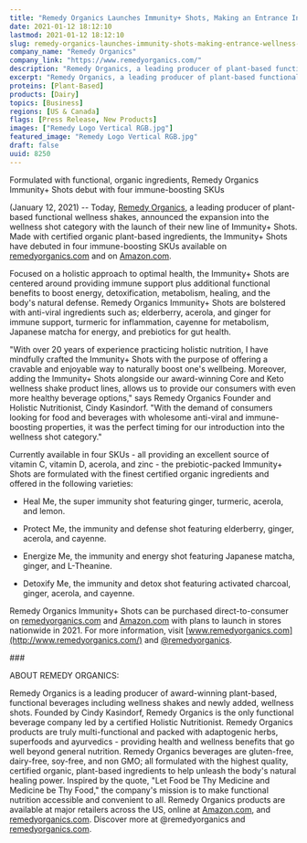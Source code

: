 ```yaml
---
title: "Remedy Organics Launches Immunity+ Shots, Making an Entrance Into the Wellness Shot Category"
date: 2021-01-12 18:12:10
lastmod: 2021-01-12 18:12:10
slug: remedy-organics-launches-immunity-shots-making-entrance-wellness-shot-category
company_name: "Remedy Organics"
company_link: "https://www.remedyorganics.com/"
description: "Remedy Organics, a leading producer of plant-based functional wellness shakes, today announced its expansion into the wellness shot category with the launch of their new line of Immunity+ Shots."
excerpt: "Remedy Organics, a leading producer of plant-based functional wellness shakes, today announced its expansion into the wellness shot category with the launch of their new line of Immunity+ Shots."
proteins: [Plant-Based]
products: [Dairy]
topics: [Business]
regions: [US & Canada]
flags: [Press Release, New Products]
images: ["Remedy Logo Vertical RGB.jpg"]
featured_image: "Remedy Logo Vertical RGB.jpg"
draft: false
uuid: 8250
---
```

Formulated with functional, organic ingredients, Remedy Organics
Immunity+ Shots debut with four immune-boosting SKUs

(January 12, 2021) -- Today, [Remedy
Organics](https://www.remedyorganics.com/), a leading producer of
plant-based functional wellness shakes, announced the expansion into the
wellness shot category with the launch of their new line of Immunity+
Shots. Made with certified organic plant-based ingredients, the
Immunity+ Shots have debuted in four immune-boosting SKUs available on
[remedyorganics.com](http://remedyorganics.com/) and on
[Amazon.com](http://amazon.com/).

Focused on a holistic approach to optimal health, the Immunity+ Shots
are centered around providing immune support plus additional functional
benefits to boost energy, detoxification, metabolism, healing, and the
body's natural defense. Remedy Organics Immunity+ Shots are bolstered
with anti-viral ingredients such as; elderberry, acerola, and ginger for
immune support, turmeric for inflammation, cayenne for metabolism,
Japanese matcha for energy, and prebiotics for gut health.

"With over 20 years of experience practicing holistic nutrition, I have
mindfully crafted the Immunity+ Shots with the purpose of offering a
cravable and enjoyable way to naturally boost one's wellbeing. Moreover,
adding the Immunity+ Shots alongside our award-winning Core and Keto
wellness shake product lines, allows us to provide our consumers with
even more healthy beverage options," says Remedy Organics Founder and
Holistic Nutritionist, Cindy Kasindorf. "With the demand of consumers
looking for food and beverages with wholesome anti-viral and
immune-boosting properties, it was the perfect timing for our
introduction into the wellness shot category."

Currently available in four SKUs - all providing an excellent source of
vitamin C, vitamin D, acerola, and zinc - the prebiotic-packed Immunity+
Shots are formulated with the finest certified organic ingredients and
offered in the following varieties:

-   Heal Me, the super immunity shot featuring ginger, turmeric,
    acerola, and lemon.

-   Protect Me, the immunity and defense shot featuring elderberry,
    ginger, acerola, and cayenne.

-   Energize Me, the immunity and energy shot featuring Japanese matcha,
    ginger, and L-Theanine.

-   Detoxify Me, the immunity and detox shot featuring activated
    charcoal, ginger, acerola, and cayenne.

Remedy Organics Immunity+ Shots can be purchased direct-to-consumer on
[remedyorganics.com](http://remedyorganics.com/) and
[Amazon.com](http://amazon.com/) with plans to launch in stores
nationwide in 2021. For more information, visit
[www.remedyorganics.com](http://www.remedyorganics.com/) and
[\@remedyorganics](https://www.instagram.com/remedyorganics/?hl=en).

\###

ABOUT REMEDY ORGANICS:

Remedy Organics is a leading producer of award-winning plant-based,
functional beverages including wellness shakes and newly added, wellness
shots. Founded by Cindy Kasindorf, Remedy Organics is the only
functional beverage company led by a certified Holistic Nutritionist.
Remedy Organics products are truly multi-functional and packed with
adaptogenic herbs, superfoods and ayurvedics - providing health and
wellness benefits that go well beyond general nutrition. Remedy Organics
beverages are gluten-free, dairy-free, soy-free, and non GMO; all
formulated with the highest quality, certified organic, plant-based
ingredients to help unleash the body's natural healing power. Inspired
by the quote, "Let Food be Thy Medicine and Medicine be Thy Food," the
company's mission is to make functional nutrition accessible and
convenient to all. Remedy Organics products are available at major
retailers across the US, online at [Amazon.com](http://amazon.com/), and
[remedyorganics.com](http://remedyorganics.com/). Discover more at
\@remedyorganics and [remedyorganics.com](http://remedyorganics.com/).
